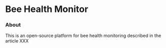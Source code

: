 # Bee Health Monitor

### About
This is an open-source platform for bee health monitoring described in the article XXX
